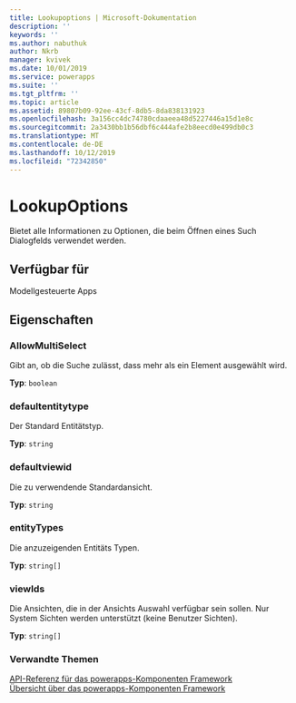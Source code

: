 ```yaml
---
title: Lookupoptions | Microsoft-Dokumentation
description: ''
keywords: ''
ms.author: nabuthuk
author: Nkrb
manager: kvivek
ms.date: 10/01/2019
ms.service: powerapps
ms.suite: ''
ms.tgt_pltfrm: ''
ms.topic: article
ms.assetid: 89807b09-92ee-43cf-8db5-8da838131923
ms.openlocfilehash: 3a156cc4dc74780cdaaeea48d5227446a15d1e8c
ms.sourcegitcommit: 2a3430bb1b56dbf6c444afe2b8eecd0e499db0c3
ms.translationtype: MT
ms.contentlocale: de-DE
ms.lasthandoff: 10/12/2019
ms.locfileid: "72342850"
---
```

# <a name="lookupoptions"></a>LookupOptions

Bietet alle Informationen zu Optionen, die beim Öffnen eines Such Dialogfelds verwendet werden.

## <a name="available-for"></a>Verfügbar für 

Modellgesteuerte Apps

## <a name="properties"></a>Eigenschaften

### <a name="allowmultiselect"></a>AllowMultiSelect

Gibt an, ob die Suche zulässt, dass mehr als ein Element ausgewählt wird.

**Typ**: `boolean`

### <a name="defaultentitytype"></a>defaultentitytype

Der Standard Entitätstyp.

**Typ**: `string`

### <a name="defaultviewid"></a>defaultviewid

Die zu verwendende Standardansicht.

**Typ**: `string`

### <a name="entitytypes"></a>entityTypes

Die anzuzeigenden Entitäts Typen.

**Typ**: `string[]`

### <a name="viewids"></a>viewIds

Die Ansichten, die in der Ansichts Auswahl verfügbar sein sollen. Nur System Sichten werden unterstützt (keine Benutzer Sichten).

**Typ**: `string[]`


### <a name="related-topics"></a>Verwandte Themen

[API-Referenz für das powerapps-Komponenten Framework](../reference/index.md)<br/>
[Übersicht über das powerapps-Komponenten Framework](../overview.md)